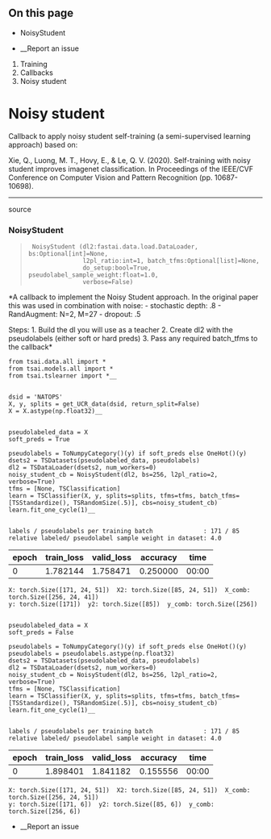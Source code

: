 ## On this page

  * NoisyStudent



  * __Report an issue



  1. Training
  2. Callbacks
  3. Noisy student



# Noisy student

Callback to apply noisy student self-training (a semi-supervised learning approach) based on:

Xie, Q., Luong, M. T., Hovy, E., & Le, Q. V. (2020). Self-training with noisy student improves imagenet classification. In Proceedings of the IEEE/CVF Conference on Computer Vision and Pattern Recognition (pp. 10687-10698).

* * *

source

### NoisyStudent

> 
>      NoisyStudent (dl2:fastai.data.load.DataLoader, bs:Optional[int]=None,
>                    l2pl_ratio:int=1, batch_tfms:Optional[list]=None,
>                    do_setup:bool=True, pseudolabel_sample_weight:float=1.0,
>                    verbose=False)

*A callback to implement the Noisy Student approach. In the original paper this was used in combination with noise: - stochastic depth: .8 - RandAugment: N=2, M=27 - dropout: .5

Steps: 1. Build the dl you will use as a teacher 2. Create dl2 with the pseudolabels (either soft or hard preds) 3. Pass any required batch_tfms to the callback*
    
    
    from tsai.data.all import *
    from tsai.models.all import *
    from tsai.tslearner import *__
    
    
    dsid = 'NATOPS'
    X, y, splits = get_UCR_data(dsid, return_split=False)
    X = X.astype(np.float32)__
    
    
    pseudolabeled_data = X
    soft_preds = True
    
    pseudolabels = ToNumpyCategory()(y) if soft_preds else OneHot()(y)
    dsets2 = TSDatasets(pseudolabeled_data, pseudolabels)
    dl2 = TSDataLoader(dsets2, num_workers=0)
    noisy_student_cb = NoisyStudent(dl2, bs=256, l2pl_ratio=2, verbose=True)
    tfms = [None, TSClassification]
    learn = TSClassifier(X, y, splits=splits, tfms=tfms, batch_tfms=[TSStandardize(), TSRandomSize(.5)], cbs=noisy_student_cb)
    learn.fit_one_cycle(1)__
    
    
    labels / pseudolabels per training batch              : 171 / 85
    relative labeled/ pseudolabel sample weight in dataset: 4.0

epoch | train_loss | valid_loss | accuracy | time  
---|---|---|---|---  
0 | 1.782144 | 1.758471 | 0.250000 | 00:00  
      
    
    X: torch.Size([171, 24, 51])  X2: torch.Size([85, 24, 51])  X_comb: torch.Size([256, 24, 41])
    y: torch.Size([171])  y2: torch.Size([85])  y_comb: torch.Size([256])
    
    
    pseudolabeled_data = X
    soft_preds = False
    
    pseudolabels = ToNumpyCategory()(y) if soft_preds else OneHot()(y)
    pseudolabels = pseudolabels.astype(np.float32)
    dsets2 = TSDatasets(pseudolabeled_data, pseudolabels)
    dl2 = TSDataLoader(dsets2, num_workers=0)
    noisy_student_cb = NoisyStudent(dl2, bs=256, l2pl_ratio=2, verbose=True)
    tfms = [None, TSClassification]
    learn = TSClassifier(X, y, splits=splits, tfms=tfms, batch_tfms=[TSStandardize(), TSRandomSize(.5)], cbs=noisy_student_cb)
    learn.fit_one_cycle(1)__
    
    
    labels / pseudolabels per training batch              : 171 / 85
    relative labeled/ pseudolabel sample weight in dataset: 4.0

epoch | train_loss | valid_loss | accuracy | time  
---|---|---|---|---  
0 | 1.898401 | 1.841182 | 0.155556 | 00:00  
      
    
    X: torch.Size([171, 24, 51])  X2: torch.Size([85, 24, 51])  X_comb: torch.Size([256, 24, 51])
    y: torch.Size([171, 6])  y2: torch.Size([85, 6])  y_comb: torch.Size([256, 6])

  * __Report an issue


